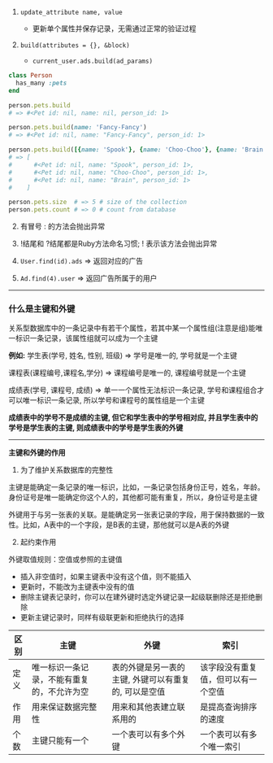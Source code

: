 1. `update_attribute name, value`
   - 更新单个属性并保存记录，无需通过正常的验证过程

2. `build(attributes = {}, &block)`
   - `current_user.ads.build(ad_params)`
```rb
class Person
  has_many :pets
end

person.pets.build
# => #<Pet id: nil, name: nil, person_id: 1>

person.pets.build(name: 'Fancy-Fancy')
# => #<Pet id: nil, name: "Fancy-Fancy", person_id: 1>

person.pets.build([{name: 'Spook'}, {name: 'Choo-Choo'}, {name: 'Brain'}])
# => [
#      #<Pet id: nil, name: "Spook", person_id: 1>,
#      #<Pet id: nil, name: "Choo-Choo", person_id: 1>,
#      #<Pet id: nil, name: "Brain", person_id: 1>
#    ]

person.pets.size  # => 5 # size of the collection
person.pets.count # => 0 # count from database
```

2. 有冒号 : 的方法会抛出异常

3. !结尾和 ?结尾都是Ruby方法命名习惯; ! 表示该方法会抛出异常

4. `User.find(id).ads`  => 返回对应的广告

5. `Ad.find(4).user` => 返回广告所属于的用户

-----

### 什么是主键和外键

关系型数据库中的一条记录中有若干个属性，若其中某一个属性组(注意是组)能唯一标识一条记录，该属性组就可以成为一个主键

**例如:**
学生表(学号, 姓名, 性别, 班级) => 学号是唯一的, 学号就是一个主键

课程表(课程编号,课程名,学分) => 课程编号是唯一的, 课程编号就是一个主键

成绩表(学号, 课程号, 成绩) => 单一一个属性无法标识一条记录, 学号和课程组合才可以唯一标识一条记录, 所以学号和课程号的属性组是一个主键

**成绩表中的学号不是成绩的主键, 但它和学生表中的学号相对应, 并且学生表中的学号是学生表的主键, 则成绩表中的学号是学生表的外键**

---

**主键和外键的作用**

1. 为了维护关系数据库的完整性

主键是能确定一条记录的唯一标识，比如，一条记录包括身份正号，姓名，年龄。身份证号是唯一能确定你这个人的，其他都可能有重复，所以，身份证号是主键

外键用于与另一张表的关联。是能确定另一张表记录的字段，用于保持数据的一致性。比如，A表中的一个字段，是B表的主键，那他就可以是A表的外键

2. 起约束作用

外键取值规则：空值或参照的主键值
- 插入非空值时，如果主键表中没有这个值，则不能插入
- 更新时，不能改为主键表中没有的值
- 删除主键表记录时，你可以在建外键时选定外键记录一起级联删除还是拒绝删除
- 更新主键记录时，同样有级联更新和拒绝执行的选择

|区别	|主键	|外键	|索引
|---| ---| ---| ---|
|定义	|唯一标识一条记录，不能有重复的，不允许为空|	表的外键是另一表的主键, 外键可以有重复的, 可以是空值 |	该字段没有重复值，但可以有一个空值
|作用	|用来保证数据完整性 |用来和其他表建立联系用的	|是提高查询排序的速度
|个数	|主键只能有一个	|一个表可以有多个外键	|一个表可以有多个唯一索引